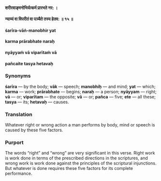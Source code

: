 #### शरीरवाङ्मनोभिर्यत्कर्म प्रारभते नर: ।
#### न्याय्यं वा विपरीतं वा पञ्चैते तस्य हेतव: ॥ १५ ॥

#### śarīra-vāṅ-manobhir yat
#### karma prārabhate naraḥ
#### nyāyyaṁ vā viparītaṁ vā
#### pañcaite tasya hetavaḥ

### Synonyms

**śarīra** — by the body; **vāk** — speech; **manobhiḥ** — and mind; **yat** — which; **karma** — work; **prārabhate** — begins; **naraḥ** — a person; **nyāyyam** — right; **vā** — or; **viparītam** — the opposite; **vā** — or; **pañca** — five; **ete** — all these; **tasya** — its; **hetavaḥ** — causes.

### Translation

Whatever right or wrong action a man performs by body, mind or speech is caused by these five factors.

### Purport

The words “right” and “wrong” are very significant in this verse. Right work is work done in terms of the prescribed directions in the scriptures, and wrong work is work done against the principles of the scriptural injunctions. But whatever is done requires these five factors for its complete performance.